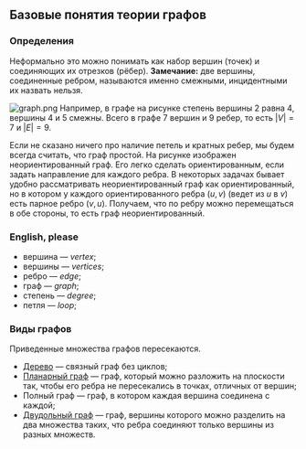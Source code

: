 ## Базовые понятия теории графов

### Определения

Неформально это можно понимать как набор вершин (точек) и соединяющих их
отрезков (рёбер).    <strong>Замечание:</strong> две вершины,
соединенные ребром, называются именно смежными, инцидентными
их назвать нельзя.

![graph.png](graph.png "graph.png") Например, в графе на рисунке степень
вершины $2$ равна $4$, вершины $4$ и $5$ смежны. Всего в графе $7$
вершин и $9$ ребер, то есть $|V| = 7$ и $|E| = 9$.

Если не сказано ничего про наличие петель и кратных ребер, мы будем
всегда считать, что граф простой.   На рисунке изображен
неориентированный граф. Его легко сделать ориентированным,
если задать направление для каждого ребра. В некоторых задачах бывает
удобно рассматривать неориентированный граф как ориентированный, но в
котором у каждого ориентированного ребра $(u, v)$ (ведет из $u$ в
$v$) есть парное ребро $(v, u)$. Получаем, что по ребру можно
перемещаться в обе стороны, то есть граф неориентированный.

### English, please

  - вершина — <em>vertex</em>;
  - вершины — <em>vertices</em>;
  - ребро — <em>edge</em>;
  - граф — <em>graph</em>;
  - степень — <em>degree</em>;
  - петля — <em>loop</em>;

### Виды графов

Приведенные множества графов пересекаются.

  - [Дерево](Дерево "wikilink") — связный граф без циклов;
  - [Планарный граф](Планарный_граф "wikilink") — граф, который можно
    разложить на плоскости так, чтобы его ребра не пересекались в
    точках, отличных от вершин;
  - Полный граф — граф, в котором каждая вершина соединена с каждой;
  - [Двудольный граф](Двудольный_граф "wikilink") — граф, вершины
    которого можно разделить на два множества таких, что ребра
    соединяют только вершины из разных множеств.